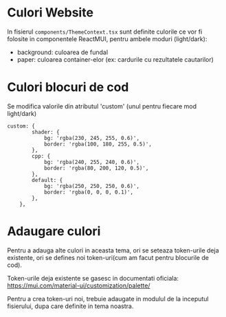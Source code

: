 # Culori Website
In fisierul `components/ThemeContext.tsx` sunt definite culorile ce vor fi folosite in
componentele ReactMUI, pentru ambele moduri (light/dark):
- background: culoarea de fundal
- paper: culoarea container-elor (ex: cardurile cu rezultatele cautarilor)

# Culori blocuri de cod
Se modifica valorile din atributul 'custom' (unul pentru fiecare mod light/dark)
```
custom: {
        shader: {
            bg: 'rgba(230, 245, 255, 0.6)',
            border: 'rgba(100, 180, 255, 0.5)',
        },
        cpp: {
            bg: 'rgba(240, 255, 240, 0.6)',
            border: 'rgba(80, 200, 120, 0.5)',
        },
        default: {
            bg: 'rgba(250, 250, 250, 0.6)',
            border: 'rgba(0, 0, 0, 0.1)',
        },
    },
```

# Adaugare culori
Pentru a adauga alte culori in aceasta tema, ori se seteaza token-urile deja existente, ori 
se defines noi token-uri(cum am facut pentru blocurile de cod).

Token-urile deja existente se gasesc in documentati oficiala: https://mui.com/material-ui/customization/palette/

Pentru a crea token-uri noi, trebuie adaugate in modulul de la inceputul fisierului, dupa
care definite in tema noastra.